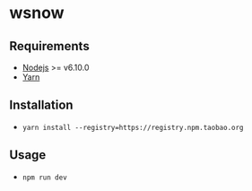 # wsnow

## Requirements

*   [Nodejs](https://nodejs.org) >= v6.10.0
*   [Yarn](https://yarnpkg.com)

## Installation

*   `yarn install --registry=https://registry.npm.taobao.org`

## Usage

*   `npm run dev`
